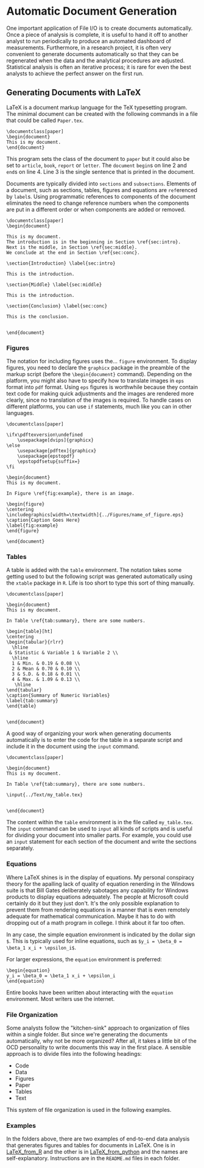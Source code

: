 # Automatic Document Generation

One important application of File I/O is to create documents automatically.
Once a piece of analysis is complete, it is useful to hand it off to another
analyst to run periodically to produce an automated dashboard of measurements.
Furthermore, in a research project, it is often very convenient to
generate documents automatically so that they can be regenerated when the data and
the analytical procedures are adjusted.
Statistical analysis is often an iterative process; it is rare for even the best 
analysts to achieve the perfect answer on the first run. 

## Generating Documents with LaTeX

LaTeX is a document markup language for the TeX typesetting program. 
The minimal document can be created with the following commands in a file that could be called ```Paper.tex```.

```
\documentclass[paper]
\begin{document}
This is my document.
\end{document}
```

This program sets the class of the document to ```paper``` but it could also be set to 
```article```, ```book```, ```report``` or ```letter```.
The ```document``` ```begin```s on line 2 and ```end```s on line 4. 
Line 3 is the single sentence that is printed in the document. 

Documents are typically divided into ```sections``` and ```subsections```. 
Elements of a document, such as sections, tables, figures and equations are ```ref```erenced by ```label```s. 
Using programmatic references to components of the document eliminates the need to change reference numbers when the components are put in a different order or
when components are added or removed. 

```
\documentclass[paper]
\begin{document}

This is my document.
The introduction is in the beginning in Section \ref{sec:intro}. 
Next is the middle, in Section \ref{sec:middle}. 
We conclude at the end in Section \ref{sec:conc}. 

\section{Introduction} \label{sec:intro}

This is the introduction. 

\section{Middle} \label{sec:middle}

This is the introduction. 

\section{Conclusion} \label{sec:conc}

This is the conclusion. 


\end{document}
```


### Figures

The notation for including figures uses the... ```figure``` environment. 
To display figures, you need to declare the ```graphicx``` package in the preamble 
of the markup script (before the ```\begin{document}``` command). 
Depending on the platform, you might also have to specify how to
translate images in ```eps``` format into ```pdf``` format. 
Using ```eps``` figures is worthwhile because they contain text code for making quick adjustments and the images are rendered more clearly, since
no translation of the images is required. 
To handle cases on different platforms, you can use ```if``` statements, 
much like you can in other languages. 

```
\documentclass[paper]

\ifx\pdftexversion\undefined
    \usepackage[dvips]{graphicx}
\else
    \usepackage[pdftex]{graphicx}
    \usepackage{epstopdf}
    \epstopdfsetup{suffix=}
\fi

\begin{document}
This is my document.

In Figure \ref{fig:example}, there is an image. 

\begin{figure}
\centering
\includegraphics[width=\textwidth]{../Figures/name_of_figure.eps}
\caption{Caption Goes Here}
\label{fig:example}
\end{figure}

\end{document}
```


### Tables

A table is added with the ```table``` environment. 
The notation takes some getting used to but the following script was
generated automatically using the ```xtable``` package in ```R```. 
Life is too short to type this sort of thing manually. 


```
\documentclass[paper]

\begin{document}
This is my document.

In Table \ref{tab:summary}, there are some numbers. 

\begin{table}[ht]
\centering
\begin{tabular}{rlrr}
  \hline
 & Statistic & Variable 1 & Variable 2 \\ 
  \hline
  1 & Min. & 0.19 & 0.08 \\ 
  2 & Mean & 0.70 & 0.10 \\ 
  3 & S.D. & 0.18 & 0.01 \\ 
  4 & Max. & 1.09 & 0.13 \\ 
   \hline
\end{tabular}
\caption{Summary of Numeric Variables} 
\label{tab:summary}
\end{table}


\end{document}
```



A good way of organizing your work when generating documents automatically
is to enter the code for the table in a separate script and
include it in the document using the ```input``` command. 


```
\documentclass[paper]

\begin{document}
This is my document.

In Table \ref{tab:summary}, there are some numbers.

\input{../Text/my_table.tex}


\end{document}
```
The content within the ```table``` environment is in the file called ```my_table.tex```. 
The ```input``` command can be used to ```input``` all kinds of scripts and is useful for dividing your document into smaller parts.
For example, you could use an ```input``` statement for each section of the document
and write the sections separately. 


### Equations

Where LaTeX shines is in the display of equations. 
My personal conspiracy theory for the apalling lack of quality of
equation renerding in the Windows suite
is that Bill Gates deliberately sabotages any capability for Windows
products to display equations adequately. 
The people at Microsoft could certainly do it but they just don't. 
It's the only possible explanation to prevent them from rendering equations in a manner that is even remotely adequate for mathematical communication. 
Maybe it has to do with dropping out of a math program in college. 
I think about it far too often.

In any case, the simple equation environment is indicated by the dollar sign ```$```.
This is typically used for inline equations, such as 
```$y_i = \beta_0 = \beta_1 x_i + \epsilon_i$```. 

For larger expressions, the ```equation``` environment is preferred:

```
\begin{equation}
y_i = \beta_0 = \beta_1 x_i + \epsilon_i
\end{equation}
```

Entire books have been written about interacting with the ```equation``` environment. Most writers use the internet. 


### File Organization

Some analysts follow the "kitchen-sink" approach to organization of files within a single folder. 
But since we're generating the documents automatically, why not be more organized? 
After all, it takes a little bit of the OCD personality to write documents this way in the first place. 
A sensible approach is to divide files into the following headings: 

- Code
- Data
- Figures
- Paper
- Tables
- Text

This system of file organization is used in the following examples. 

### Examples


In the folders above, there are two examples of end-to-end data analysis that
generates figures and tables for documents in LaTeX. 
One is in 
[LaTeX_from_R](https://github.com/LeeMorinUCF/QMB6911S21/tree/master/LaTeX_from_R)
and the other is in 
[LaTeX_from_python](https://github.com/LeeMorinUCF/QMB6911S21/tree/master/LaTeX_from_python)
and the names are self-explanatory. 
Instructions are in the ```README.md``` files in each folder. 


